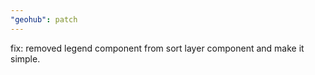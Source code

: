 ```yaml
---
"geohub": patch
---
```


fix: removed legend component from sort layer component and make it simple.
